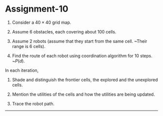 # Assignment-10

1. Consider a $40 \times 40$ grid map.

2. Assume $6$ obstacles, each covering about $100$ cells.

3. Assume $2$ robots (assume that they start from the same cell. ~Their range is $6$ cells).

4. Find the route of each robot using coordination algorithm for $10$ steps. ~$P(d)$.

In each iteration,

1. Shade and distinguish the frontier cells, the explored and the unexplored cells.

2. Mention the utilities of the cells and how the utilities are being updated.

3. Trace the robot path.

---
